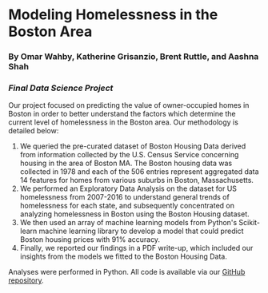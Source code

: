 # Modeling Homelessness in the Boston Area
### By Omar Wahby, Katherine Grisanzio, Brent Ruttle, and Aashna Shah
### *Final Data Science Project*

Our project focused on predicting the value of owner-occupied homes in Boston in order to better understand the factors which determine the current level of homelessness in the Boston area. Our methodology is detailed below:

1. We queried the pre-curated dataset of Boston Housing Data derived from information collected by the U.S. Census Service concerning housing in the area of Boston MA. The Boston housing data was collected in 1978 and each of the 506 entries represent aggregated data 14 features for homes from various suburbs in Boston, Massachusetts.
2. We performed an Exploratory Data Analysis on the dataset for US homelessness from 2007-2016 to understand general trends of homelessness for each state, and subsequently concentrated on analyzing homelessness in Boston using the Boston Housing dataset.
3. We then used an array of machine learning models from Python's Scikit-learn machine learning library to develop a model that could predict Boston housing prices with 91% accuracy. 
4. Finally, we reported our findings in a PDF write-up, which included our insights from the models we fitted to the Boston Housing Data.

Analyses were performed in Python. All code is available via our [GitHub repository](https://github.com/kbomar945/Boston-Homelessness).
